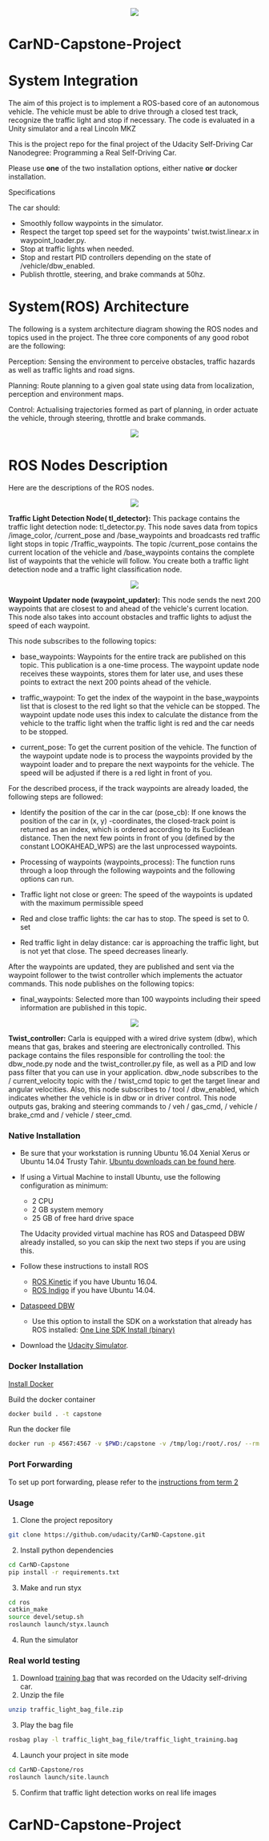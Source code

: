  <p align="center">
<img src=".//bild22.jpeg">
</p> 



# CarND-Capstone-Project
# System Integration
The aim of this project is to implement a ROS-based core of an autonomous vehicle. The vehicle must be able to drive through a closed test track, recognize the traffic light and stop if necessary. The code is evaluated in a Unity simulator and a real Lincoln MKZ

This is the project repo for the final project of the Udacity Self-Driving Car Nanodegree: Programming a Real Self-Driving Car.

Please use **one** of the two installation options, either native **or** docker installation.

Specifications

The car should:

- Smoothly follow waypoints in the simulator.
- Respect the target top speed set for the waypoints' twist.twist.linear.x in waypoint_loader.py. 
- Stop at traffic lights when needed.
- Stop and restart PID controllers depending on the state of /vehicle/dbw_enabled.
- Publish throttle, steering, and brake commands at 50hz.


# System(ROS) Architecture
The following is a system architecture diagram showing the ROS nodes and topics used in the project.
The three core components of any good robot are the following:

Perception: Sensing the environment to perceive obstacles, traffic hazards as well as traffic lights and road signs.

Planning: Route planning to a given goal state using data from localization, perception and environment maps.

Control: Actualising trajectories formed as part of planning, in order actuate the vehicle, through steering, throttle and brake commands.

 <p align="center">
<img src=".//ros_nodes.png">
</p> 

# ROS Nodes Description
Here are the descriptions of the ROS nodes.
 <p align="center">
<img src=".//node_tld.png">
</p> 

**Traffic Light Detection Node( tl_detector):** This package contains the traffic light detection node: tl_detector.py. This node saves data from topics /image_color, /current_pose and /base_waypoints and broadcasts red traffic light stops in topic /Traffic_waypoints. The topic /current_pose contains the current location of the vehicle and /base_waypoints contains the complete list of waypoints that the vehicle will follow. You create both a traffic light detection node and a traffic light classification node.

 <p align="center">
<img src=".//node_wpu.png">
</p> 

**Waypoint Updater node (waypoint_updater):** This node sends the next 200 waypoints that are closest to and ahead of the vehicle's current location. This node also takes into account obstacles and traffic lights to adjust the speed of each waypoint.

This node subscribes to the following topics:
- base_waypoints: Waypoints for the entire track are published on this topic. This publication is a one-time process. The waypoint update node receives these waypoints, stores them for later use, and uses these points to extract the next 200 points ahead of the vehicle.

- traffic_waypoint: To get the index of the waypoint in the base_waypoints list that is closest to the red light so that the vehicle can be stopped. The waypoint update node uses this index to calculate the distance from the vehicle to the traffic light when the traffic light is red and the car needs to be stopped.

- current_pose: To get the current position of the vehicle.
The function of the waypoint update node is to process the waypoints provided by the waypoint loader and to prepare the next waypoints for the vehicle. The speed will be adjusted if there is a red light in front of you.

For the described process, if the track waypoints are already loaded, the following steps are followed:

- Identify the position of the car in the car (pose_cb): If one knows the position of the car in (x, y) -coordinates, the closed-track point is returned as an index, which is ordered according to its Euclidean distance. Then the next few points in front of you (defined by the constant LOOKAHEAD_WPS) are the last unprocessed waypoints.

- Processing of waypoints (waypoints_process): The function runs through a loop through the following waypoints and the following options can run.

- Traffic light not close or green: The speed of the waypoints is updated with the maximum permissible speed

- Red and close traffic lights: the car has to stop. The speed is set to 0. set

- Red traffic light in delay distance: car is approaching the traffic light, but is not yet that close. The speed decreases linearly.

After the waypoints are updated, they are published and sent via the waypoint follower to the twist controller which implements the actuator commands. This node publishes on the following topics:

- final_waypoints: Selected more than 100 waypoints including their speed information are published in this topic.

<p align="center">
<img src=".//node_dbw.png">
</p> 

**Twist_controller:** Carla is equipped with a wired drive system (dbw), which means that gas, brakes and steering are electronically controlled. This package contains the files responsible for controlling the tool: the dbw_node.py node and the twist_controller.py file, as well as a PID and low pass filter that you can use in your application. dbw_node subscribes to the / current_velocity topic with the / twist_cmd topic to get the target linear and angular velocities. Also, this node subscribes to / tool / dbw_enabled, which indicates whether the vehicle is in dbw or in driver control. This node outputs gas, braking and steering commands to / veh / gas_cmd, / vehicle / brake_cmd and / vehicle / steer_cmd.

### Native Installation

* Be sure that your workstation is running Ubuntu 16.04 Xenial Xerus or Ubuntu 14.04 Trusty Tahir. [Ubuntu downloads can be found here](https://www.ubuntu.com/download/desktop).
* If using a Virtual Machine to install Ubuntu, use the following configuration as minimum:
  * 2 CPU
  * 2 GB system memory
  * 25 GB of free hard drive space

  The Udacity provided virtual machine has ROS and Dataspeed DBW already installed, so you can skip the next two steps if you are using this.

* Follow these instructions to install ROS
  * [ROS Kinetic](http://wiki.ros.org/kinetic/Installation/Ubuntu) if you have Ubuntu 16.04.
  * [ROS Indigo](http://wiki.ros.org/indigo/Installation/Ubuntu) if you have Ubuntu 14.04.
* [Dataspeed DBW](https://bitbucket.org/DataspeedInc/dbw_mkz_ros)
  * Use this option to install the SDK on a workstation that already has ROS installed: [One Line SDK Install (binary)](https://bitbucket.org/DataspeedInc/dbw_mkz_ros/src/81e63fcc335d7b64139d7482017d6a97b405e250/ROS_SETUP.md?fileviewer=file-view-default)
* Download the [Udacity Simulator](https://github.com/udacity/CarND-Capstone/releases).

### Docker Installation
[Install Docker](https://docs.docker.com/engine/installation/)

Build the docker container
```bash
docker build . -t capstone
```

Run the docker file
```bash
docker run -p 4567:4567 -v $PWD:/capstone -v /tmp/log:/root/.ros/ --rm -it capstone
```

### Port Forwarding
To set up port forwarding, please refer to the [instructions from term 2](https://classroom.udacity.com/nanodegrees/nd013/parts/40f38239-66b6-46ec-ae68-03afd8a601c8/modules/0949fca6-b379-42af-a919-ee50aa304e6a/lessons/f758c44c-5e40-4e01-93b5-1a82aa4e044f/concepts/16cf4a78-4fc7-49e1-8621-3450ca938b77)

### Usage

1. Clone the project repository
```bash
git clone https://github.com/udacity/CarND-Capstone.git
```

2. Install python dependencies
```bash
cd CarND-Capstone
pip install -r requirements.txt
```
3. Make and run styx
```bash
cd ros
catkin_make
source devel/setup.sh
roslaunch launch/styx.launch
```
4. Run the simulator

### Real world testing
1. Download [training bag](https://s3-us-west-1.amazonaws.com/udacity-selfdrivingcar/traffic_light_bag_file.zip) that was recorded on the Udacity self-driving car.
2. Unzip the file
```bash
unzip traffic_light_bag_file.zip
```
3. Play the bag file
```bash
rosbag play -l traffic_light_bag_file/traffic_light_training.bag
```
4. Launch your project in site mode
```bash
cd CarND-Capstone/ros
roslaunch launch/site.launch
```
5. Confirm that traffic light detection works on real life images
# CarND-Capstone-Project
